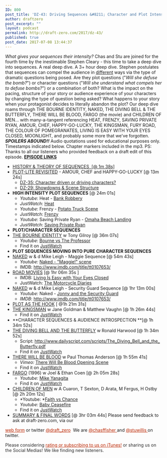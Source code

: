 ```yaml
---
ID: 800
post_title: 'DZ-43: Driving Sequences &#8211; Character and Plot Intensity'
author: draftzero
post_excerpt: ""
layout: podcast
permalink: http://draft-zero.com/2017/dz-43/
published: true
post_date: 2017-07-08 13:44:37
---
```

*What gives your sequences their intensity?* Chas and Stu are joined for the fourth time by the inestimable Stephen Cleary - this time to take a deep dive into sequences. A real deep dive. A 3+ hour deep dive. Stephen postulates that sequences can compel the audience in <span style="text-decoration: underline;">different</span> ways via the type of dramatic questions being posed. Are they plot questions ("*Will she defuse the bomb?*") or character questions ("*Will she understand what compels her to defuse bombs?*") or a combination of both? What is the impact on the pacing, structure of your story or audience experience of your characters by changing the type of question being asked? What happens to your story when your protagonist decides to literally abandon the plot? Our deep dive roams through THE BOURNE IDENTITY, NAKED, THE DIVING BELL & THE BUTTERFLY, THERE WILL BE BLOOD, FARGO (the movie) and CHILDREN OF MEN... with many-a-tangent referencing HEAT, FRENZY, SAVING PRIVATE RYAN, AMOUR, CHEF, HAPPY-GO-LUCKY, THE KINGSMAN, FURY ROAD, THE COLOUR OF POMEGRANATES, LIVING IS EASY WITH YOUR EYES CLOSED, MOONLIGHT, and probably some more that we've forgotten. ***SPOILERS ABOUND!!*** Audio quotations used for educational purposes only. Timestamps indicated below. Chapter markers included in the mp3. PS: Thanks to all our listeners who provided feedback on a draft edit of this episode. <span style="text-decoration: underline;"><strong>EPISODE LINKS</strong></span> 
*   <span style="text-decoration: underline;">HISTORY & THEORY OF SEQUENCES  [@ 1m 38s]</span>
*   <span style="text-decoration: underline;">PLOT-LITE REVISITED</span> - AMOUR, CHEF and HAPPY-GO-LUCKY [@ 13m 24s] 
    *   [DZ-35: Character driven or driving characters?][1]
    *   [DZ-29: Showdowns & Scene Structure][2]
*   **HIGH INTENSITY PLOT SEQUENCES** [@ 24m 01s] 
    *   *Youtube*: Heat - <a href="https://www.youtube.com/watch?v=QQNBg6I29gI" target="_blank" rel="noopener">Bank Robbery</a>
    *   *JustWatch*: <a href="https://www.justwatch.com/au/movie/heat" target="_blank" rel="noopener">Heat</a>
    *   *Youtube*: Frenzy - <a href="https://www.youtube.com/watch?v=Zty-1BfGXfM" target="_blank" rel="noopener">Potato Truck Scene</a>
    *   *JustWatch*: <a href="https://www.justwatch.com/au/movie/frenzy" target="_blank" rel="noopener">Frenzy</a>
    *   *Youtube*: Saving Private Ryan - <a href="https://www.youtube.com/watch?v=h5p5j_K0CsY&list=PLHdAFydjBWfYwDhAeRQmvmNRJ5fBrzAzV" target="_blank" rel="noopener">Omaha Beach Landing</a>
    *   *JustWatch*: <a href="https://www.justwatch.com/au/movie/saving-private-ryan" target="_blank" rel="noopener">Saving Private Ryan</a>
*   **PLOT/CHARACTER SEQUENCES**
*   <span style="text-decoration: underline;">THE BOURNE IDENTITY</span> w Tony Gilroy [@ 36m 07s] 
    *   *Youtube*: <a href="https://youtube.com/watch?v=P_uwr10k_s0" target="_blank" rel="noopener">Bourne vs The Professor</a>
    *   Find it on <a href="https://www.justwatch.com/au/movie/bourne" target="_blank" rel="noopener">JustWatch</a>
*   **PLOT SEQUENCES MOVING INTO PURE CHARACTER SEQUENCES**
*   <span style="text-decoration: underline;">NAKED</span> w & d Mike Leigh - Maggie Sequence [@ 54m 43s] 
    *   *Youtube:* <a href="https://youtube.com/watch?v=dHVOhXc3QWE" target="_blank" rel="noopener">Naked - "Maggie!" scene</a>
    *   IMDB: <http://www.imdb.com/title/tt0107653/>
*   <span style="text-decoration: underline;">ROAD MOVIES</span> [@ 1hr 06m 35s ] 
    *   IMDB: <a href="http://www.imdb.com/title/tt2896036/?ref_=nv_sr_1" target="_blank" rel="noopener">Living Is Easy with Your Eyes Closed</a>
    *   JustWatch: <a href="https://www.justwatch.com/au/movie/the-motorcycle-diaries" target="_blank" rel="noopener">The Motorcycle Diaries</a>
*   <span style="text-decoration: underline;">NAKED</span> w & d Mike Leigh - Security Guard Sequence [@ 1hr 13m 00s] 
    *   *Youtube:* Naked - <a href="https://youtube.com/watch?v=N90sl94g7PE" target="_blank" rel="noopener">Jonny and the Security Guard</a>
    *   *IMDB*: <http://www.imdb.com/title/tt0107653/>
*   <span style="text-decoration: underline;">PLOT AS THE HOOK</span> [ @1h 21m 31s]
*   <span style="text-decoration: underline;">THE KINGSMAN</span> w Jane Goldman & Matthew Vaughn [@ 1h 26m 44s] 
    *   Find it on <a href="https://www.justwatch.com/au/movie/kingsman-the-secret-service" target="_blank" rel="noopener">JustWatch</a>
*   **CHARACTER SEQUENCES & AUDIENCE INTROSPECTION **[@ 1h 34m 52s]
*   <span style="text-decoration: underline;">THE DIVING BELL AND THE BUTTERFLY</span> w Ronald Harwood [@ 1h 34m 52s] 
    *   Script: <a href="http://www.dailyscript.com/scripts/The_Diving_Bell_and_the_Butterfly.pdf" target="_blank" rel="noopener">http://www.dailyscript.com/scripts/The_Diving_Bell_and_the_Butterfly.pdf</a>
    *   Find it on <a href="https://www.justwatch.com/au/movie/the-diving-bell-and-the-butterfly" target="_blank" rel="noopener">JustWatch</a>
*   <span style="text-decoration: underline;">THERE WILL BE BLOOD</span> w Paul Thomas Anderson [@ 1h 55m 41s] 
    *   *Vimeo:* <a href="https://vimeo.com/47961685" target="_blank" rel="noopener">There Will Be Blood Opening Scene</a>
    *   Find it on <a href="https://www.justwatch.com/au/movie/there-will-be-blood" target="_blank" rel="noopener">JustWatch</a>
*   <span style="text-decoration: underline;">FARGO</span> (1996) w Joel & Ethan Coen [@ 2h 05m 28s] 
    *   *Youtube:* <a href="https://youtube.com/watch?v=r_Ge4F4E9JE" target="_blank" rel="noopener">Mike Yanagita</a>
    *   Find it on <a href="https://www.justwatch.com/au/movie/fargo-remastered" target="_blank" rel="noopener">JustWatch</a>
*   <span style="text-decoration: underline;">CHILDREN OF MEN</span> w A Cuaron, T Sexton, D Arata, M Fergus, H Ostby [@ 2h 20m 12s] 
    *   *Youtube: *<a href="https://youtube.com/watch?v=bS8Ho_gZ6RQ" target="_blank" rel="noopener">Faith vs Chance</a>
    *   *Youtube:* <a href="https://youtube.com/watch?v=Y5vmo_oUnJo" target="_blank" rel="noopener">Baby Ceasefire</a>
    *   Find it on <a href="https://www.justwatch.com/au/movie/children-of-men" target="_blank" rel="noopener">JustWatch</a>
*   <span style="text-decoration: underline;">SUMMARY & FINAL WORDS</span> [@ 3hr 03m 44s] Please send feedback to ask at draft-zero.com, via our 

<a style="font-weight: inherit; font-style: inherit; color: #ba2500;" href="http://draft-zero.com/feedback/" target="_blank" rel="noopener">web form</a> or twitter <a style="font-weight: inherit; font-style: inherit; color: #ba2500;" href="https://twitter.com/draft_zero" target="_blank" rel="noopener">@draft_zero</a>  We are <a style="font-weight: inherit; font-style: inherit; color: #ba2500;" href="http://www.twitter.com/chasffisher" target="_blank" rel="noopener">@chasffisher </a>and <a style="font-weight: inherit; font-style: inherit; color: #ba2500;" href="http://www.twitter.com/stuwillis" target="_blank" rel="noopener">@stuwillis </a>on twitter. <p style="color: #2d2d2d;">
  Please considering <a style="font-weight: inherit; font-style: inherit; color: #ba2500;" href="https://itunes.apple.com/au/podcast/draft-zero-screenwriting-podcast/id847126598?mt=2&ls=1">rating or subscribing to us on iTunes!</a> or sharing us on the Social Medias! We like finding new listeners.
</p>

 [1]: http://draft-zero.com/2016/dz-35/
 [2]: http://draft-zero.com/2016/dz-29/